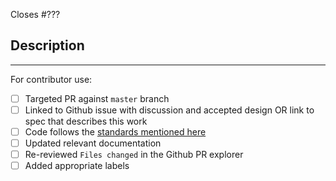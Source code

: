 Closes #???

## Description

<!--
Add a description of the changes that this PR introduces and the files that
are the most critical to review.
-->

---

For contributor use:

- [ ] Targeted PR against `master` branch
- [ ] Linked to Github issue with discussion and accepted design OR link to spec that describes this work
- [ ] Code follows the [standards mentioned here](https://github.com/onflow/flow-js-testing/blob/master/CONTRIBUTING.md#styleguides)
- [ ] Updated relevant documentation
- [ ] Re-reviewed `Files changed` in the Github PR explorer
- [ ] Added appropriate labels
